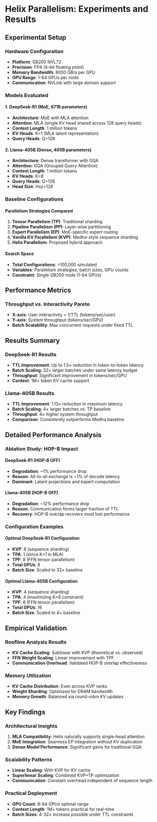 # Helix Parallelism: Experiments and Results

## Experimental Setup

### Hardware Configuration
- **Platform**: GB200 NVL72
- **Precision**: FP4 (4-bit floating point)
- **Memory Bandwidth**: 8000 GB/s per GPU
- **GPU Range**: 1-64 GPUs per node
- **Communication**: NVLink with large domain support

### Models Evaluated

#### 1. DeepSeek-R1 (MoE, 671B parameters)
- **Architecture**: MoE with MLA attention
- **Attention**: MLA (single KV head shared across 128 query heads)
- **Context Length**: 1 million tokens
- **KV Heads**: K=1 (MLA latent representation)
- **Query Heads**: Q=128

#### 2. Llama-405B (Dense, 405B parameters)
- **Architecture**: Dense transformer with GQA
- **Attention**: GQA (Grouped Query Attention)
- **Context Length**: 1 million tokens
- **KV Heads**: K=8
- **Query Heads**: Q=128
- **Head Size**: Hsz=128

### Baseline Configurations

#### Parallelism Strategies Compared
1. **Tensor Parallelism (TP)**: Traditional sharding
2. **Pipeline Parallelism (PP)**: Layer-wise partitioning
3. **Expert Parallelism (EP)**: MoE-specific expert routing
4. **Vanilla KV Parallelism (KVP)**: Medha-style sequence sharding
5. **Helix Parallelism**: Proposed hybrid approach

#### Search Space
- **Total Configurations**: >100,000 simulated
- **Variables**: Parallelism strategies, batch sizes, GPU counts
- **Constraint**: Single GB200 node (1-64 GPUs)

## Performance Metrics

### Throughput vs. Interactivity Pareto
- **X-axis**: User interactivity = 1/TTL (tokens/sec/user)
- **Y-axis**: System throughput (tokens/sec/GPU)
- **Batch Scalability**: Max concurrent requests under fixed TTL

## Results Summary

### DeepSeek-R1 Results
- **TTL Improvement**: Up to 1.5× reduction in token-to-token latency
- **Batch Scaling**: 32× larger batches under same latency budget
- **Throughput**: Significant improvement in tokens/sec/GPU
- **Context**: 1M+ token KV cache support

### Llama-405B Results
- **TTL Improvement**: 1.13× reduction in maximum latency
- **Batch Scaling**: 4× larger batches vs. TP baseline
- **Throughput**: 4× higher system throughput
- **Comparison**: Consistently outperforms Medha baseline

## Detailed Performance Analysis

### Ablation Study: HOP-B Impact

#### DeepSeek-R1 (HOP-B OFF)
- **Degradation**: ~1% performance drop
- **Reason**: All-to-all exchange is ~1% of decode latency
- **Dominant**: Latent projections and expert computation

#### Llama-405B (HOP-B OFF)  
- **Degradation**: ~12% performance drop
- **Reason**: Communication forms larger fraction of TTL
- **Recovery**: HOP-B overlap recovers most lost performance

### Configuration Examples

#### Optimal DeepSeek-R1 Configuration
- **KVP**: 8 (sequence sharding)
- **TPA**: 1 (since K=1 in MLA)
- **TPF**: 8 (FFN tensor parallelism)
- **Total GPUs**: 8
- **Batch Size**: Scaled to 32× baseline

#### Optimal Llama-405B Configuration
- **KVP**: 4 (sequence sharding)
- **TPA**: 4 (maximizing K=8 constraint)
- **TPF**: 8 (FFN tensor parallelism)
- **Total GPUs**: 16
- **Batch Size**: Scaled to 4× baseline

## Empirical Validation

### Roofline Analysis Results
- **KV Cache Scaling**: Sublinear with KVP (theoretical vs. observed)
- **FFN Weight Scaling**: Linear improvement with TPF
- **Communication Overhead**: Validated HOP-B overlap effectiveness

### Memory Utilization
- **KV Cache Distribution**: Even across KVP ranks
- **Weight Sharding**: Optimized for DRAM bandwidth
- **Memory Growth**: Balanced via round-robin KV updates

## Key Findings

### Architectural Insights
1. **MLA Compatibility**: Helix naturally supports single-head attention
2. **MoE Integration**: Seamless EP integration without KV duplication
3. **Dense Model Performance**: Significant gains for traditional GQA

### Scalability Patterns
- **Linear Scaling**: With KVP for KV cache
- **Superlinear Scaling**: Combined KVP+TP optimization
- **Communication**: Constant overhead independent of sequence length

### Practical Deployment
- **GPU Count**: 8-64 GPUs optimal range
- **Context Length**: 1M+ tokens practical for real-time
- **Batch Sizes**: 4-32× increase possible under TTL constraints